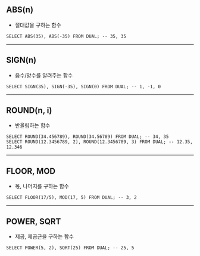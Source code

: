 ## ABS(n)
* 절대값을 구하는 함수
~~~
SELECT ABS(35), ABS(-35) FROM DUAL; -- 35, 35
~~~
***

## SIGN(n)
* 음수/양수를 알려주는 함수
~~~
SELECT SIGN(35), SIGN(-35), SIGN(0) FROM DUAL; -- 1, -1, 0
~~~
***

## ROUND(n, i)
* 반올림하는 함수
~~~
SELECT ROUND(34.456789), ROUND(34.56789) FROM DUAL; -- 34, 35
SELECT ROUND(12.3456789, 2), ROUND(12.3456789, 3) FROM DUAL; -- 12.35, 12.346
~~~
***

## FLOOR, MOD
* 몫, 나머지를 구하는 함수
~~~
SELECT FLOOR(17/5), MOD(17, 5) FROM DUAL; -- 3, 2
~~~
***

## POWER, SQRT
* 제곱, 제곱근을 구하는 함수
~~~
SELECT POWER(5, 2), SQRT(25) FROM DUAL; -- 25, 5
~~~
